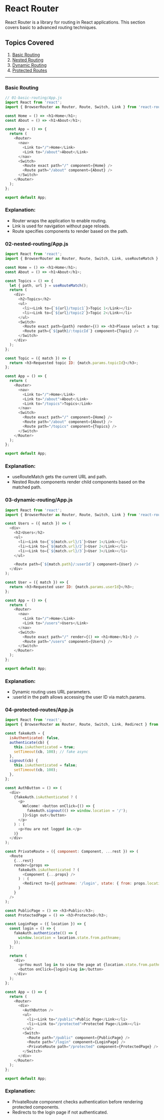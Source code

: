 # React Router

React Router is a library for routing in React applications. This section covers basic to advanced routing techniques.

## Topics Covered

1. [Basic Routing](./01-basic-routing/App.js)
2. [Nested Routing](./02-nested-routing/App.js)
3. [Dynamic Routing](./03-dynamic-routing/App.js)
4. [Protected Routes](./04-protected-routes/App.js)

---

### Basic Routing

```js
// 01-basic-routing/App.js
import React from 'react';
import { BrowserRouter as Router, Route, Switch, Link } from 'react-router-dom';

const Home = () => <h1>Home</h1>;
const About = () => <h1>About</h1>;

const App = () => {
  return (
    <Router>
      <nav>
        <Link to="/">Home</Link>
        <Link to="/about">About</Link>
      </nav>
      <Switch>
        <Route exact path="/" component={Home} />
        <Route path="/about" component={About} />
      </Switch>
    </Router>
  );
};

export default App;
```
### Explanation:
- Router wraps the application to enable routing.
- Link is used for navigation without page reloads.
- Route specifies components to render based on the path.

### 02-nested-routing/App.js
```js
import React from 'react';
import { BrowserRouter as Router, Route, Switch, Link, useRouteMatch } from 'react-router-dom';

const Home = () => <h1>Home</h1>;
const About = () => <h1>About</h1>;

const Topics = () => {
  let { path, url } = useRouteMatch();
  return (
    <div>
      <h2>Topics</h2>
      <ul>
        <li><Link to={`${url}/topic1`}>Topic 1</Link></li>
        <li><Link to={`${url}/topic2`}>Topic 2</Link></li>
      </ul>
      <Switch>
        <Route exact path={path} render={() => <h3>Please select a topic.</h3>} />
        <Route path={`${path}/:topicId`} component={Topic} />
      </Switch>
    </div>
  );
};

const Topic = ({ match }) => {
  return <h3>Requested topic ID: {match.params.topicId}</h3>;
};

const App = () => {
  return (
    <Router>
      <nav>
        <Link to="/">Home</Link>
        <Link to="/about">About</Link>
        <Link to="/topics">Topics</Link>
      </nav>
      <Switch>
        <Route exact path="/" component={Home} />
        <Route path="/about" component={About} />
        <Route path="/topics" component={Topics} />
      </Switch>
    </Router>
  );
};

export default App;
```
### Explanation:
- useRouteMatch gets the current URL and path.
- Nested Route components render child components based on the matched path.

### 03-dynamic-routing/App.js
```js
import React from 'react';
import { BrowserRouter as Router, Route, Switch, Link } from 'react-router-dom';

const Users = ({ match }) => (
  <div>
    <h2>Users</h2>
    <ul>
      <li><Link to={`${match.url}/1`}>User 1</Link></li>
      <li><Link to={`${match.url}/2`}>User 2</Link></li>
      <li><Link to={`${match.url}/3`}>User 3</Link></li>
    </ul>

    <Route path={`${match.path}/:userId`} component={User} />
  </div>
);

const User = ({ match }) => {
  return <h3>Requested user ID: {match.params.userId}</h3>;
};

const App = () => {
  return (
    <Router>
      <nav>
        <Link to="/">Home</Link>
        <Link to="/users">Users</Link>
      </nav>
      <Switch>
        <Route exact path="/" render={() => <h1>Home</h1>} />
        <Route path="/users" component={Users} />
      </Switch>
    </Router>
  );
};

export default App;
```
### Explanation:
- Dynamic routing uses URL parameters.
- :userId in the path allows accessing the user ID via match.params.

### 04-protected-routes/App.js
```js
import React from 'react';
import { BrowserRouter as Router, Route, Switch, Link, Redirect } from 'react-router-dom';

const fakeAuth = {
  isAuthenticated: false,
  authenticate(cb) {
    this.isAuthenticated = true;
    setTimeout(cb, 100); // fake async
  },
  signout(cb) {
    this.isAuthenticated = false;
    setTimeout(cb, 100);
  },
};

const AuthButton = () => (
  <div>
    {fakeAuth.isAuthenticated ? (
      <p>
        Welcome! <button onClick={() => {
          fakeAuth.signout(() => window.location = '/');
        }}>Sign out</button>
      </p>
    ) : (
      <p>You are not logged in.</p>
    )}
  </div>
);

const PrivateRoute = ({ component: Component, ...rest }) => (
  <Route
    {...rest}
    render={props =>
      fakeAuth.isAuthenticated ? (
        <Component {...props} />
      ) : (
        <Redirect to={{ pathname: '/login', state: { from: props.location } }} />
      )
    }
  />
);

const PublicPage = () => <h3>Public</h3>;
const ProtectedPage = () => <h3>Protected</h3>;

const LoginPage = ({ location }) => {
  const login = () => {
    fakeAuth.authenticate(() => {
      window.location = location.state.from.pathname;
    });
  };

  return (
    <div>
      <p>You must log in to view the page at {location.state.from.pathname}</p>
      <button onClick={login}>Log in</button>
    </div>
  );
};

const App = () => {
  return (
    <Router>
      <div>
        <AuthButton />
        <ul>
          <li><Link to="/public">Public Page</Link></li>
          <li><Link to="/protected">Protected Page</Link></li>
        </ul>
        <Switch>
          <Route path="/public" component={PublicPage} />
          <Route path="/login" component={LoginPage} />
          <PrivateRoute path="/protected" component={ProtectedPage} />
        </Switch>
      </div>
    </Router>
  );
};

export default App;
```
### Explanation:
- PrivateRoute component checks authentication before rendering protected components.
- Redirects to the login page if not authenticated.

